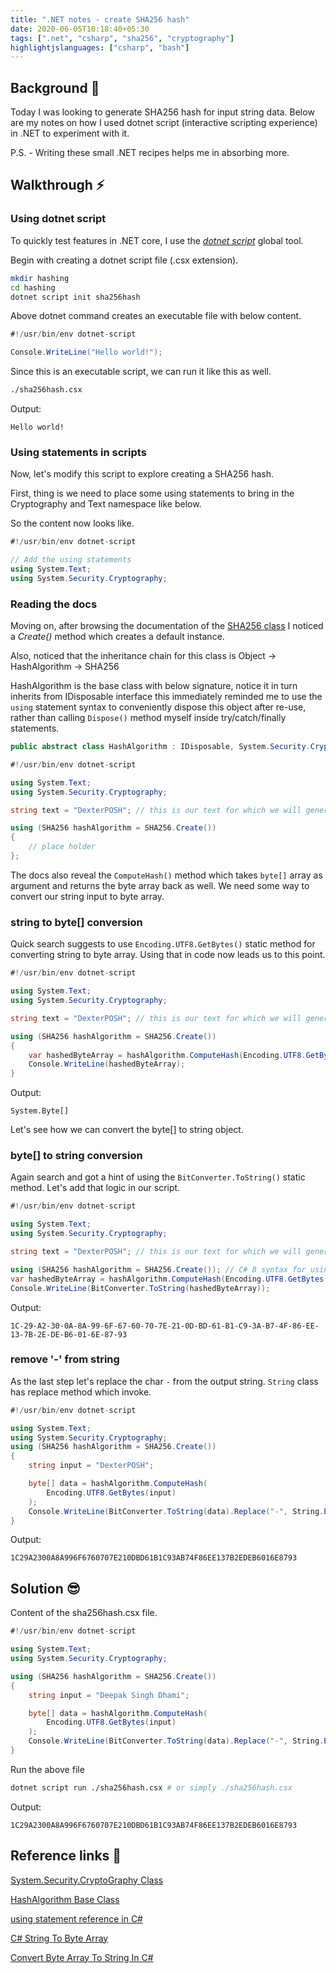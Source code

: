 ```yaml
---
title: ".NET notes - create SHA256 hash"
date: 2020-06-05T10:18:40+05:30
tags: [".net", "csharp", "sha256", "cryptography"]
highlightjslanguages: ["csharp", "bash"]
---
```


## Background 🧐

Today I was looking to generate SHA256 hash for input string data.
Below are my notes on how I used dotnet script (interactive scripting experience) in .NET to experiment with it.

P.S. - Writing these small .NET recipes helps me in absorbing more.

## Walkthrough :zap:

### Using dotnet script

To quickly test features in .NET core, I use the [*dotnet script*](https://www.nuget.org/packages/dotnet-script/) global tool.

Begin with creating a dotnet script file (.csx extension).

```bash
mkdir hashing
cd hashing
dotnet script init sha256hash
```

Above dotnet command creates an executable file with below content.

```csharp
#!/usr/bin/env dotnet-script

Console.WriteLine("Hello world!");
```

Since this is an executable script, we can run it like this as well.

```bash
./sha256hash.csx
```

Output:

```output
Hello world!
```

### Using statements in scripts

Now, let's modify this script to explore creating a SHA256 hash.

First, thing is we need to place some using statements to bring in the Cryptography and Text namespace like below.

So the content now looks like.

```csharp
#!/usr/bin/env dotnet-script

// Add the using statements
using System.Text;
using System.Security.Cryptography;
```

### Reading the docs

Moving on, after browsing the documentation of the [SHA256 class](https://docs.microsoft.com/en-us/dotnet/api/system.security.cryptography.sha256.create?view=netcore-3.1#System_Security_Cryptography_SHA256_Create) I noticed a *Create()* method which creates a default instance.

Also, noticed that the inheritance chain for this class is
Object -> HashAlgorithm -> SHA256

HashAlgorithm is the base class with below signature, notice it in turn inherits from IDisposable interface this immediately reminded me to use the `using` statement syntax to conveniently dispose this object after re-use, rather than calling `Dispose()` method myself inside try/catch/finally statements.

```csharp
public abstract class HashAlgorithm : IDisposable, System.Security.Cryptography.ICryptoTransform
```


```csharp
#!/usr/bin/env dotnet-script

using System.Text;
using System.Security.Cryptography;

string text = "DexterPOSH"; // this is our text for which we will generate hash

using (SHA256 hashAlgorithm = SHA256.Create())
{
    // place holder
};
```

The docs also reveal the `ComputeHash()` method which takes `byte[]` array as argument and returns the byte array back as well.
We need some way to convert our string input to byte array.

### string to byte[] conversion

Quick search suggests to use `Encoding.UTF8.GetBytes()` static method for converting string to byte array.
Using that in code now leads us to this point.

```csharp
#!/usr/bin/env dotnet-script

using System.Text;
using System.Security.Cryptography;

string text = "DexterPOSH"; // this is our text for which we will generate hash

using (SHA256 hashAlgorithm = SHA256.Create())
{
    var hashedByteArray = hashAlgorithm.ComputeHash(Encoding.UTF8.GetBytes(input));
    Console.WriteLine(hashedByteArray);
}
```

Output:

```output
System.Byte[]
```

Let's see how we can convert the byte[] to string object.

### byte[] to string conversion

Again search and got a hint of using the ``BitConverter.ToString()`` static method.
Let's add that logic in our script.

```csharp
#!/usr/bin/env dotnet-script

using System.Text;
using System.Security.Cryptography;

string text = "DexterPOSH"; // this is our text for which we will generate hash

using (SHA256 hashAlgorithm = SHA256.Create()); // C# 8 syntax for using statement
var hashedByteArray = hashAlgorithm.ComputeHash(Encoding.UTF8.GetBytes(input));
Console.WriteLine(BitConverter.ToString(hashedByteArray));
```

Output:

```output
1C-29-A2-30-0A-8A-99-6F-67-60-70-7E-21-0D-BD-61-B1-C9-3A-B7-4F-86-EE-13-7B-2E-DE-B6-01-6E-87-93
```

### remove '-' from string

As the last step let's replace the char `-` from the output string.
`String` class has replace method which invoke.

```csharp
#!/usr/bin/env dotnet-script

using System.Text;
using System.Security.Cryptography;
using (SHA256 hashAlgorithm = SHA256.Create())
{
    string input = "DexterPOSH";

    byte[] data = hashAlgorithm.ComputeHash(
        Encoding.UTF8.GetBytes(input)
    );
    Console.WriteLine(BitConverter.ToString(data).Replace("-", String.Empty));
}
```

Output:

```output
1C29A2300A8A996F6760707E210DBD61B1C93AB74F86EE137B2EDEB6016E8793
```

## Solution 😎

Content of the sha256hash.csx file.

```csharp
#!/usr/bin/env dotnet-script

using System.Text;
using System.Security.Cryptography;

using (SHA256 hashAlgorithm = SHA256.Create())
{
    string input = "Deepak Singh Dhami";

    byte[] data = hashAlgorithm.ComputeHash(
        Encoding.UTF8.GetBytes(input)
    );
    Console.WriteLine(BitConverter.ToString(data).Replace("-", String.Empty));
}
```

Run the above file

```bash
dotnet script run ./sha256hash.csx # or simply ./sha256hash.csx
```

Output:

```output
1C29A2300A8A996F6760707E210DBD61B1C93AB74F86EE137B2EDEB6016E8793
```

## Reference links 📖

[System.Security.CryptoGraphy Class](https://docs.microsoft.com/en-us/dotnet/api/system.security.cryptography.sha256?view=netcore-3.1#constructors)

[HashAlgorithm Base Class](https://docs.microsoft.com/en-us/dotnet/api/system.security.cryptography.hashalgorithm?view=netcore-3.1)

[using statement reference in C#](https://docs.microsoft.com/en-us/dotnet/csharp/language-reference/keywords/using-statement)

[C# String To Byte Array](https://www.c-sharpcorner.com/article/c-sharp-string-to-byte-array/)

[Convert Byte Array To String In C#](https://www.c-sharpcorner.com/article/how-to-convert-a-byte-array-to-a-string/)
